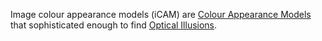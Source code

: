 Image colour appearance models (iCAM) are [Colour Appearance Models](colour%20appearance%20models.md) that sophisticated enough to find [Optical Illusions](optical%20illusions.md).